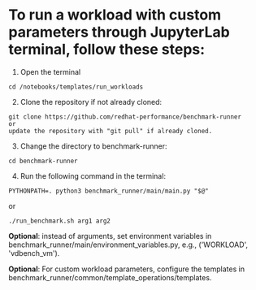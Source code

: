 # To run a workload with custom parameters through JupyterLab terminal, follow these steps:

1. Open the terminal

```
cd /notebooks/templates/run_workloads
```

2. Clone the repository if not already cloned: 

```
git clone https://github.com/redhat-performance/benchmark-runner
or 
update the repository with "git pull" if already cloned.
```

3. Change the directory to benchmark-runner:

```
cd benchmark-runner
```

4. Run the following command in the terminal:

```
PYTHONPATH=. python3 benchmark_runner/main/main.py "$@"
```
or

```
./run_benchmark.sh arg1 arg2
```

**Optional**: instead of arguments, set environment variables in benchmark_runner/main/environment_variables.py, e.g., ('WORKLOAD', 'vdbench_vm').

**Optional**: For custom workload parameters, configure the templates in benchmark_runner/common/template_operations/templates.


